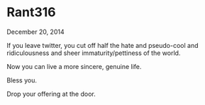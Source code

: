 # Rant316


December 20, 2014

If you leave twitter, you cut off half the hate and pseudo-cool and ridiculousness and sheer immaturity/pettiness of the world. 

Now you can live a more sincere, genuine life. 

Bless you.

Drop your offering at the door.